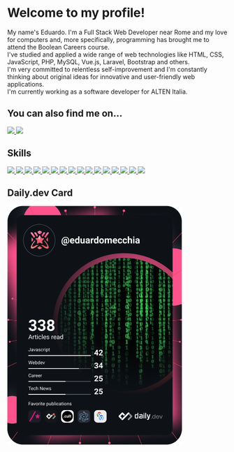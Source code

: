# Welcome to my profile!
My name's Eduardo. I'm a Full Stack Web Developer near Rome and my love for computers and, more specifically, programming has brought me to attend the Boolean Careers course.\
I've studied and applied a wide range of web technologies like HTML, CSS, JavaScript, PHP, MySQL, Vue.js, Laravel, Bootstrap and others.\
I'm very committed to relentless self-improvement and I'm constantly thinking about original ideas for innovative and user-friendly web applications.\
I'm currently working as a software developer for ALTEN Italia.

## You can also find me on...
<a href="https://www.linkedin.com/in/eduardomecchia/" target="_blank">
    <img src="https://img.shields.io/badge/-LinkedIn-%230077B5?style=for-the-badge&logo=linkedin&logoColor=white" target="_blank"> 
</a>

<a href="https://twitter.com/eduardo_mecchia" target="_blank">
    <img src="https://img.shields.io/badge/Twitter-1DA1F2?style=for-the-badge&logo=twitter&logoColor=white" target="_blank"> 
</a>

## Skills
<a href="https://html.spec.whatwg.org/" target="_blank">
    <img src="https://img.shields.io/badge/HTML5-E34F26?style=for-the-badge&logo=html5&logoColor=white">
</a>

<a href="https://www.w3.org/Style/CSS/" target="_blank">
    <img src="https://img.shields.io/badge/CSS3-1572B6?style=for-the-badge&logo=css3&logoColor=white">
</a>

<a href="https://getbootstrap.com/" target="_blank">
    <img src="https://img.shields.io/badge/Bootstrap-563D7C?style=for-the-badge&logo=bootstrap&logoColor=white">
</a>

<a href="https://sass-lang.com/" target="_blank">
    <img src="https://img.shields.io/badge/Sass-CC6699?style=for-the-badge&logo=sass&logoColor=white">
</a>

<a href="https://www.ecma-international.org/publications-and-standards/standards/ecma-262/" target="_blank">
    <img src="https://img.shields.io/badge/JavaScript-F7DF1E?style=for-the-badge&logo=javascript&logoColor=black">
</a>

<a href="https://vuejs.org/" target="_blank">
    <img src="https://img.shields.io/badge/vuejs-%2335495e.svg?style=for-the-badge&logo=vuedotjs&logoColor=%234FC08D">
</a>

<a href="https://www.python.org/" target="_blank">
    <img src="https://img.shields.io/badge/python-3670A0?style=for-the-badge&logo=python&logoColor=ffdd54">
</a>

<a href="https://www.php.net/" target="_blank">
    <img src="https://img.shields.io/badge/PHP-777BB4?style=for-the-badge&logo=php&logoColor=white">
</a>

<a href="https://laravel.com/" target="_blank">
    <img src="https://img.shields.io/badge/Laravel-FF2D20?style=for-the-badge&logo=laravel&logoColor=white">
</a>

<a href="https://nodejs.org/en/" target="_blank">
    <img src="https://img.shields.io/badge/node.js-6DA55F?style=for-the-badge&logo=node.js&logoColor=white">
</a>

<a href="https://www.electronjs.org/" target="_blank">
    <img src="https://img.shields.io/badge/Electron-191970?style=for-the-badge&logo=Electron&logoColor=white">
</a>

<a href="https://www.mysql.com/" target="_blank">
    <img src="https://img.shields.io/badge/MySQL-00000F?style=for-the-badge&logo=mysql&logoColor=white">
</a>

<a href="https://git-scm.com/" target="_blank">
    <img src="https://img.shields.io/badge/git-%23F05033.svg?style=for-the-badge&logo=git&logoColor=white">
</a>

<a href="https://www.npmjs.com/" target="_blank">
    <img src="https://img.shields.io/badge/NPM-%23000000.svg?style=for-the-badge&logo=npm&logoColor=white">
</a>

<a href="https://www.atlassian.com/software/jira" target="_blank">
    <img src="https://img.shields.io/badge/jira-%230A0FFF.svg?style=for-the-badge&logo=jira&logoColor=white">
</a>

<a href="https://www.postman.com/" target="_blank">
    <img src="https://img.shields.io/badge/Postman-FF6C37?style=for-the-badge&logo=postman&logoColor=white">
</a>

## Daily.dev Card
<a href="https://app.daily.dev/eduardomecchia"><img src="https://github.com/eduardomecchia/eduardomecchia/blob/main/devcard.svg" width="400" alt="Eduardo Mecchia's Dev Card"/></a>
